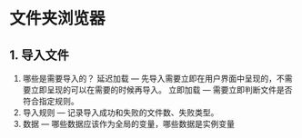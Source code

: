 # 文件夹浏览器

## 1. 导入文件

1. 哪些是需要导入的？ 
  延迟加载 — 先导入需要立即在用户界面中呈现的，不需要立即呈现的可以在需要的时候再导入。
  立即加载 — 需要立即判断文件是否符合指定规则。
2. 导入规则 — 记录导入成功和失败的文件数、失败类型。
3. 数据 — 哪些数据应该作为全局的变量，哪些数据是实例变量